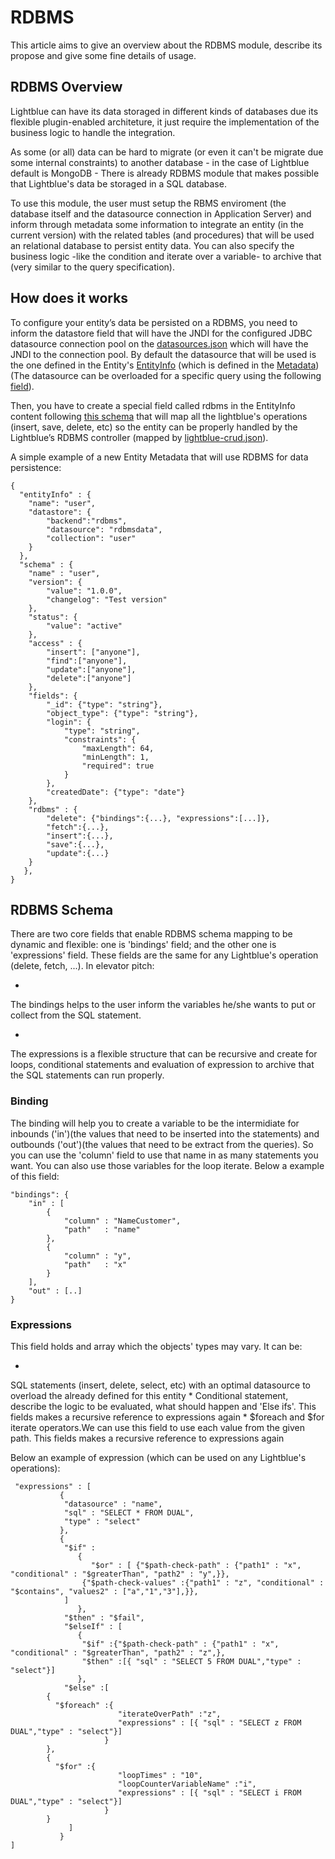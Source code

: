# RDBMS

This article aims to give an overview about the RDBMS module, describe its propose and give some fine details of usage.

## RDBMS Overview

Lightblue can have its data storaged in different kinds of databases due its flexible plugin-enabled architeture, it just require the implementation of the business logic to handle the integration.

As some (or all) data can be hard to migrate (or even it can't be migrate due some internal constraints) to another database - in the case of Lightblue default is MongoDB - There is already RDBMS module that makes possible that Lightblue's data be storaged in a SQL database.

To use this module, the user must setup the RBMS enviroment (the database itself and the datasource connection in Application Server) and inform through metadata some information to integrate an entity (in the current version) with the related tables (and procedures) that will be used an relational database to persist entity data. You can also specify the business logic -like the condition and iterate over a variable- to archive that (very similar to the query specification).

## How does it works

To configure your entity’s data be persisted on a RDBMS, you need to inform the datastore field that will have the JNDI for the configured JDBC datasource connection pool on the [datasources.json](https://github.com/lightblue-platform/lightblue/blob/SQLFeatureBranch/lightblue-rest/etc/mongo/datasources.json) which will have the JNDI to the connection pool. By default the datasource that will be used is the one defined in the Entity's [EntityInfo](https://github.com/lightblue-platform/lightblue/blob/SQLFeatureBranch/lightblue-core/metadata/src/main/resources/json-schema/metadata/entityInfo.json) (which is defined in the [Metadata](https://github.com/lightblue-platform/lightblue/blob/SQLFeatureBranch/lightblue-core/metadata/src/main/resources/json-schema/metadata/metadata.json))(The datasource can be overloaded for a specific query using the following [field](https://github.com/lightblue-platform/lightblue/blob/SQLFeatureBranch/lightblue-rdbms/metadata/src/main/resources/json-schema/metadata/rdbms/metadata/operation.json#L66)).

Then, you have to create a special field called rdbms in the EntityInfo content following [this schema](https://github.com/lightblue-platform/lightblue/blob/SQLFeatureBranch/lightblue-rdbms/metadata/src/main/resources/json-schema/metadata/rdbms/metadata/rdbms.json) that will map all the lightblue's operations (insert, save, delete, etc) so the entity can be properly handled by the Lightblue’s RDBMS controller (mapped by [lightblue-crud.json](https://github.com/lightblue-platform/lightblue/blob/SQLFeatureBranch/lightblue-rest/etc/mongo/lightblue-crud.json)).

A simple example of a new Entity Metadata that will use RDBMS for data persistence:
```
{
  "entityInfo" : {
    "name": "user",
    "datastore": {
        "backend":"rdbms",
        "datasource": "rdbmsdata",
        "collection": "user"
    }
  },
  "schema" : {
    "name" : "user",
    "version": {
        "value": "1.0.0",
        "changelog": "Test version"
    },
    "status": {
        "value": "active"
    },
    "access" : {
        "insert": ["anyone"],
        "find":["anyone"],
        "update":["anyone"],
        "delete":["anyone"]
    },
    "fields": {
        "_id": {"type": "string"},
        "object_type": {"type": "string"},
        "login": {
            "type": "string",
            "constraints": {
                "maxLength": 64,
                "minLength": 1,
                "required": true
            }
        },
        "createdDate": {"type": "date"}
    },
    "rdbms" : {
        "delete": {"bindings":{...}, "expressions":[...]},
        "fetch":{...},
        "insert":{...},
        "save":{...},
        "update":{...}
    }
   },
}
```

## RDBMS Schema

There are two core fields that enable RDBMS schema mapping to be dynamic and flexible: one is 'bindings' field; and the other one is 'expressions' field. These fields are the same for any Lightblue's operation (delete, fetch, ...). In elevator pitch:

*
The bindings helps to the user inform the variables he/she wants to put or collect from the SQL statement.

*
The expressions is a flexible structure that can be recursive and create for loops, conditional statements and evaluation of expression to archive that the SQL statements can run properly.


### Binding

The binding will help you to create a variable to be the intermidiate for inbounds ('in')(the values that need to be inserted into the statements) and outbounds ('out')(the values that need to be extract from the queries). So you can use the 'column' field to use that name in as many statements you want. You can also use those variables for the loop iterate. Below a example of this field:

```
"bindings": {
    "in" : [
        {
            "column" : "NameCustomer",
            "path"   : "name"
        },
        {
            "column" : "y",
            "path"   : "x"
        }
    ],
    "out" : [..]
}
```


### Expressions

This field holds and array which the objects' types may vary. It can be:


*
SQL statements (insert, delete, select, etc) with an optimal datasource to overload the already defined for this entity
*
Conditional statement, describe the logic to be evaluated, what should happen and 'Else ifs'. This fields makes a recursive reference to expressions again
*
$foreach and $for iterate operators.We can use this field to use each value from the given path. This fields makes a recursive reference to expressions again

Below an example of expression (which can be used on any Lightblue's operations):

```
 "expressions" : [
           {
            "datasource" : "name",
            "sql" : "SELECT * FROM DUAL",
            "type" : "select"
           },
           {
            "$if" :
               {
                  "$or" : [	{"$path-check-path" : {"path1" : "x", "conditional" : "$greaterThan", "path2" : "y",}},
				{"$path-check-values" :{"path1" : "z", "conditional" : "$contains", "values2" : ["a","1","3"],}},
			]
               },
            "$then" : "$fail",
            "$elseIf" : [
               {
                "$if" :{"$path-check-path" : {"path1" : "x", "conditional" : "$greaterThan", "path2" : "z",},
                "$then" :[{ "sql" : "SELECT 5 FROM DUAL","type" : "select"}]
               },
            "$else" :[
		{
		  "$foreach" :{
                        "iterateOverPath" :"z",
                        "expressions" : [{ "sql" : "SELECT z FROM DUAL","type" : "select"}]
                     }
		},
		{
		  "$for" :{
                        "loopTimes" : "10",
                        "loopCounterVariableName" :"i",
                        "expressions" : [{ "sql" : "SELECT i FROM DUAL","type" : "select"}]
                     }
		}
             ]
           }
]
```


